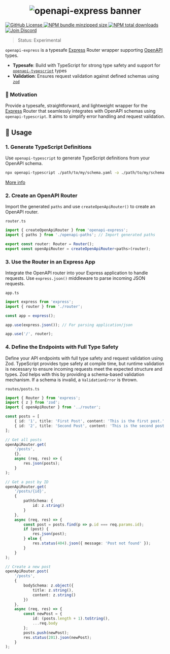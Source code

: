 <h1 align="center">
    <img src="https://raw.githubusercontent.com/inbeta-group/monorepo/develop/packages/openapi-express/.github/banner.svg" alt="openapi-express banner">
</h1>

<p align="left">
    <a href="https://github.com/inbeta-group/monorepo/blob/develop/LICENSE">
        <img src="https://img.shields.io/github/license/inbeta-group/monorepo.svg?label=license&style=flat&colorA=293140&colorB=F0E81A" alt="GitHub License"/>
    </a>
    <a href="https://www.npmjs.com/package/openapi-express">
        <img src="https://img.shields.io/bundlephobia/minzip/openapi-express.svg?label=minzipped%20size&style=flat&colorA=293140&colorB=F0E81A" alt="NPM bundle minzipped size"/>
    </a>
    <a href="https://www.npmjs.com/package/openapi-express">
        <img src="https://img.shields.io/npm/dt/openapi-express.svg?label=downloads&style=flat&colorA=293140&colorB=F0E81A" alt="NPM total downloads"/>
    </a>
    <a href="https://dyn.art/s/discord/?source=inbeta-group-readme">
        <img src="https://img.shields.io/discord/795291052897992724.svg?label=&logo=discord&logoColor=000000&color=293140&labelColor=F0E81A" alt="Join Discord"/>
    </a>
</p>

> Status: Experimental

`openapi-express` is a typesafe [Express](https://expressjs.com/) Router wrapper supporting [OpenAPI](https://www.openapis.org/) types.

- **Typesafe**: Build with TypeScript for strong type safety and support for [`openapi-typescript`](https://github.com/drwpow/openapi-typescript) types
- **Validation**: Ensures request validation against defined schemas using [`zod`](https://zod.dev/)

### 🌟 Motivation

Provide a typesafe, straightforward, and lightweight wrapper for the [Express](https://expressjs.com/) Router that seamlessly integrates with OpenAPI schemas using `openapi-typescript`. It aims to simplify error handling and request validation.

## 📖 Usage

### 1. Generate TypeScript Definitions

Use `openapi-typescript` to generate TypeScript definitions from your OpenAPI schema.

```bash
npx openapi-typescript ./path/to/my/schema.yaml -o ./path/to/my/schema.d.ts
```
[More info](https://github.com/drwpow/openapi-typescript/tree/main/packages/openapi-typescript)

### 2. Create an OpenAPI Router

Import the generated `paths` and use `createOpenApiRouter()` to create an OpenAPI router.

`router.ts`
```ts
import { createOpenApiRouter } from 'openapi-express';
import { paths } from './openapi-paths'; // Import generated paths

export const router: Router = Router();
export const openApiRouter = createOpenApiRouter<paths>(router);
```

### 3. Use the Router in an Express App

Integrate the OpenAPI router into your Express application to handle requests. Use `express.json()` middleware to parse incoming JSON requests.

`app.ts`
```ts
import express from 'express';
import { router } from './router';

const app = express();

app.use(express.json()); // For parsing application/json

app.use('/', router);
```

### 4. Define the Endpoints with Full Type Safety

Define your API endpoints with full type safety and request validation using Zod. TypeScript provides type safety at compile time, but runtime validation is necessary to ensure incoming requests meet the expected structure and types. Zod helps with this by providing a schema-based validation mechanism. If a schema is invalid, a `ValidationError` is thrown.

`routes/posts.ts`
```ts
import { Router } from 'express';
import { z } from 'zod';
import { openApiRouter } from '../router';

const posts = [
    { id: '1', title: 'First Post', content: 'This is the first post.' },
    { id: '2', title: 'Second Post', content: 'This is the second post.' }
];

// Get all posts
openApiRouter.get(
    '/posts',
    {},
    async (req, res) => {
        res.json(posts);
    }
);

// Get a post by ID
openApiRouter.get(
    '/posts/{id}',
    {
        pathSchema: {
            id: z.string()
        }
    },
    async (req, res) => {
        const post = posts.find(p => p.id === req.params.id);
        if (post) {
            res.json(post);
        } else {
            res.status(404).json({ message: 'Post not found' });
        }
    }
);

// Create a new post
openApiRouter.post(
    '/posts',
    {
        bodySchema: z.object({
            title: z.string(),
            content: z.string()
        })
    },
    async (req, res) => {
        const newPost = {
            id: (posts.length + 1).toString(),
            ...req.body
        };
        posts.push(newPost);
        res.status(201).json(newPost);
    }
);
```